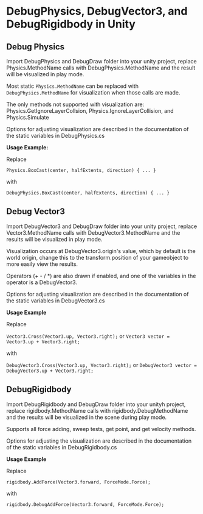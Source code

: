 # DebugPhysics, DebugVector3, and DebugRigidbody in Unity

## Debug Physics

Import DebugPhysics and DebugDraw folder into your unity project, replace Physics.MethodName calls with DebugPhysics.MethodName and the result will be visualized in play mode.

Most static `Physics.MethodName` can be replaced with `DebugPhysics.MethodName` for visualization when those calls are made.

The only methods not supported with visualization are: Physics.GetIgnoreLayerCollsion,  Physics.IgnoreLayerCollision, and Physics.Simulate

Options for adjusting visualization are described in the documentation of the static variables in DebugPhysics.cs

**Usage Example:**

Replace

`Physics.BoxCast(center, halfExtents, direction) { ... }`

with

`DebugPhysics.BoxCast(center, halfExtents, direction) { ... }`

## Debug Vector3

Import DebugVector3 and DebugDraw folder into your unity project, replace Vector3.MethodName calls with DebugVector3.MethodName and the results will be visualized in play mode. 

Visualization occurs at DebugVector3.origin's value, which by default is the world origin, change this to the transform.position of your gameobject to more easily view the results.

Operators (+ - / \*) are also drawn if enabled, and one of the variables in the operator is a DebugVector3.

Options for adjusting visualization are described in the documentation of the static variables in DebugVector3.cs

**Usage Example**

Replace

`Vector3.Cross(Vector3.up, Vector3.right);` or `Vector3 vector = Vector3.up + Vector3.right;`

with

`DebugVector3.Cross(Vector3.up, Vector3.right);` or `DebugVector3 vector = DebugVector3.up + Vector3.right;`

## DebugRigidbody

Import DebugRigidbody and DebugDraw folder into your unityh project, replace rigidbody.MethodName calls with rigidbody.DebugMethodName and the results will be visualized in the scene during play mode.

Supports all force adding, sweep tests, get point, and get velocity methods.

Options for adjusting the visualization are described in the documentation of the static variables in DebugRigidbody.cs

**Usage Example**

Replace

`rigidbody.AddForce(Vector3.forward, ForceMode.Force);`

with

`rigidbody.DebugAddForce(Vector3.forward, ForceMode.Force);`
